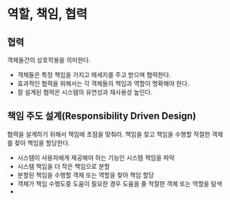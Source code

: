 # 역할, 책임, 협력
## 협력
객체들간의 상호작용을 의미한다.

- 객체들은 특정 책임을 가지고 메세지를 주고 받으며 협력한다.
- 효과적인 협력을 위해서는 각 객체들의 책임과 역할이 명확해야 한다.
- 잘 설계된 협력은 시스템의 유연성과 재사용성 높인다.

## 책임 주도 설계(Responsibility Driven Design)
협력을 설계하기 위해서 책임에 초점을 맞춰라. 책임을 찾고 책임을 수행할 적절한 객체를 찾아 책임을 할당한다.

- 시스템이 사용자에게 제공해야 하는 기능인 시스템 책임을 파악
- 시스템 책임을 더 작은 책임으로 분할
- 분할된 책임을 수행할 객체 또는 역할을 찾아 책임 할당
- 객체가 책임 수행도중 도움이 필요한 경우 도움을 줄 적절한 객체 또는 역할을 탐색
- 